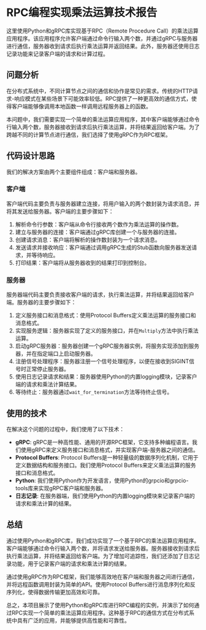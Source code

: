 # RPC编程实现乘法运算技术报告

这里使用Python和gRPC库实现基于RPC（Remote Procedure Call）的乘法运算应用程序。该应用程序允许客户端通过命令行输入两个数，并通过gRPC与服务器进行通信，服务器收到请求后执行乘法运算并返回结果。此外，服务器还使用日志记录功能来记录客户端的请求和计算过程。

## 问题分析

在分布式系统中，不同计算节点之间的通信和协作是常见的需求。传统的HTTP请求-响应模式在某些场景下可能效率较低。RPC提供了一种更高效的通信方式，使得客户端能够像调用本地函数一样调用远程服务器上的函数。

本问题中，我们需要实现一个简单的乘法运算应用程序，其中客户端能够通过命令行输入两个数，服务器接收到请求后执行乘法运算，并将结果返回给客户端。为了跨越不同的计算节点进行通信，我们选择了使用gRPC作为RPC框架。

## 代码设计思路

我们的解决方案由两个主要组件组成：客户端和服务器。

### 客户端

客户端代码主要负责与服务器建立连接，将用户输入的两个数封装为请求消息，并将其发送给服务器。客户端的主要步骤如下：

1. 解析命令行参数：客户端从命令行接收两个数作为乘法运算的操作数。
2. 建立与服务器的连接：客户端通过gRPC库创建一个与服务器的连接。
3. 创建请求消息：客户端将解析的操作数封装为一个请求消息。
4. 发送请求并接收响应：客户端通过调用gRPC生成的Stub函数向服务器发送请求，并等待响应。
5. 打印结果：客户端将从服务器收到的结果打印到控制台。

### 服务器

服务器端代码主要负责接收客户端的请求，执行乘法运算，并将结果返回给客户端。服务器的主要步骤如下：

1. 定义服务接口和消息格式：使用Protocol Buffers定义乘法运算的服务接口和消息格式。
2. 实现服务逻辑：服务器实现了定义的服务接口，并在`Multiply`方法中执行乘法运算。
3. 启动gRPC服务器：服务器创建一个gRPC服务器实例，将服务实现添加到服务器，并在指定端口上启动服务器。
4. 注册信号处理程序：服务器注册一个信号处理程序，以便在接收到SIGINT信号时正常停止服务器。
5. 使用日志记录请求和结果：服务器使用Python的内置logging模块，记录客户端的请求和乘法计算结果。
6. 等待终止：服务器通过`wait_for_termination`方法等待终止信号。

## 使用的技术

在解决这个问题的过程中，我们使用了以下技术：

- **gRPC**: gRPC是一种高性能、通用的开源RPC框架，它支持多种编程语言。我们使用gRPC来定义服务接口和消息格式，并实现客户端-服务器之间的通信。
- **Protocol Buffers**: Protocol Buffers是一种轻量级的数据序列化机制，它用于定义数据结构和服务接口。我们使用Protocol Buffers来定义乘法运算的服务接口和消息格式。
- **Python**: 我们使用Python作为开发语言，使用Python的grpcio和grpcio-tools库来实现gRPC客户端和服务器。
- **日志记录**: 在服务器端，我们使用Python的内置logging模块来记录客户端的请求和乘法计算的结果。

## 总结

通过使用Python和gRPC库，我们成功实现了一个基于RPC的乘法运算应用程序。客户端能够通过命令行输入两个数，并将请求发送给服务器。服务器接收到请求后执行乘法运算，并将结果返回给客户端。为了增加可追踪性，我们还添加了日志记录功能，用于记录客户端的请求和乘法计算的结果。

通过使用gRPC作为RPC框架，我们能够高效地在客户端和服务器之间进行通信，并将远程函数调用封装为简单的API。使用Protocol Buffers进行消息序列化和反序列化，使得数据传输更加高效和可靠。

总之，本项目展示了使用Python和gRPC库进行RPC编程的实例，并演示了如何通过RPC实现一个简单的乘法运算应用程序。这种基于RPC的通信方式在分布式系统中具有广泛的应用，并能够提供高性能和可靠性。
